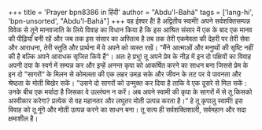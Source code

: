 +++
title = 'Prayer bpn8386 in हिंदी'
author = "Abdu'l-Bahá"
tags = ['lang-hi', 'bpn-unsorted', "Abdu'l-Bahá"]
+++
वह ईश्वर है! है अद्वितीय स्वामी!
अपने सर्वशक्तिसम्पन्न विवेक से तूने मानवजाति के लिये विवाह का विधान किया है कि इस आश्रित संसार में एक के बाद एक मानव की पीढ़ियाँ बनी रहें और जब तक इस संसार का अस्तित्व है तब तक तेरी एकमेवता की देहरी पर तेरी सेवा और आराधना, तेरी स्तुति और प्रार्थना में वे अपने को व्यस्त रखें। ”मैंने आत्माओं और मनुष्यों की सृष्टि नहीं की है बल्कि अपने आराधक सृजित किये हैं“। अतः हे प्रभु! तू अपने प्रेम के नीड़ में इन दो पक्षियों का विवाह अपनी दया के स्वर्ग में सम्पन्न कर और इन्हें अनन्त कृपा को आकर्षित करने का साधन बना जिससे प्रेम के इन दो ”सागरों“ के मिलन से कोमलता की एक लहर उमड़ सके और जीवन के तट पर ये पावनता और श्रेष्ठता के मोती बिखेर सकें। ”उसने दो सागरों को उन्मुक्त कर दिया है ताकि वे एक दूसरे से मिल सकें : उनके बीच एक मर्यादा है जिसका वे उल्लंघन न करें। अब अपने स्वामी की कृपा के सागरों में से तू किसको अस्वीकार करेगा? प्रत्येक से वह महानतर और लघुतर मोती उत्पन्न करता है।“
हे तू कृपालु स्वामी! इस विवाह को तू मूंगे और मोती उत्पन्न करने का साधन बना। तू सत्य ही सर्वशक्तिशाली, सर्वमहान और सदा क्षमाशील है।
